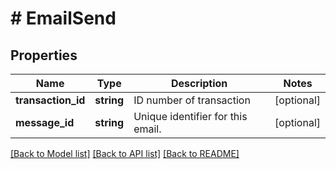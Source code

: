 # # EmailSend

## Properties

Name | Type | Description | Notes
------------ | ------------- | ------------- | -------------
**transaction_id** | **string** | ID number of transaction | [optional]
**message_id** | **string** | Unique identifier for this email. | [optional]

[[Back to Model list]](../../README.md#models) [[Back to API list]](../../README.md#endpoints) [[Back to README]](../../README.md)
